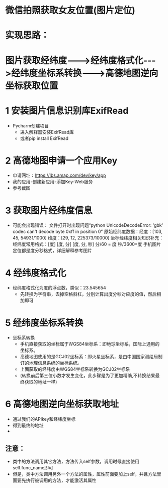 # 微信拍照获取女友位置(图片定位)
# 实现思路：
# 图片获取经纬度--->经纬度格式化--->经纬度坐标系转换--->高德地图逆向坐标获取位置
  

# 1 安装图片信息识别库ExifRead
- Pycharm创建项目
    - 进入解释器安装ExifRead库
    - 或者pip install ExifRead
    
# 2 高德地图申请一个应用Key
- 申请网址：https://lbs.amap.com/dev/key/app
- 我的应用-创建新应用-添加Key-Web服务
- 参考截图

# 3 获取图片经纬度信息
- 可能会出现错误：
    文件打开时出现问题“python UnicodeDecodeError: 'gbk' codec can't decode byte 0xff in position 0”
    原始经纬度数据：经度：[103, 45, 54931/1000]
                   维度：[29, 12, 225373/10000]
    坐标经纬度相关知识补充：
    经纬度常用格式：[度] [度, 分] [度, 分, 秒] 分/60 = 度  秒/3600=度
    手机图片定位都是度分秒格式，详细解释参考图片
                       
# 4 经纬度格式化
- 经纬度格式化为度的浮点数，类似：23.545654
    - 先转换为字符串，去掉空格斜杠，分别计算出度分秒对应度的值，然后相加即可

# 5 经纬度坐标系转换
- 坐标系转换
    - 手机直接获取的坐标属于WGS84坐标系：即地球坐标系，国际上通用的坐标系。
    - 高德地图使用的是GCJ02坐标系：即火星坐标系，是由中国国家测绘局制订的地理信息系统的坐标系统。
    - 上面获取的经纬度由WGS84坐标系转换为GCJ02坐标系
    - (转换前后第三位小数才发生变化，此步骤是为了更加精确,不转换结果最终获取的地址一样)

# 6 高德地图逆向坐标获取地址
- 通过我们的APIkey和经纬度坐标
- 得到最终的地址
- 

## 注意：
- 类中的方法调用其它方法，方法传入self参数，调用时候直接使用self.func_name即可
- 但是，类中方法调用另外一个方法的属性，属性前面要加上self，并且方法里面要先执行被调用的方法，才能激活其属性
